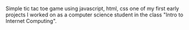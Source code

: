 Simple tic tac toe game using javascript, html, css one of my first early projects I worked on as a computer science student in the class "Intro to Internet Computing".
